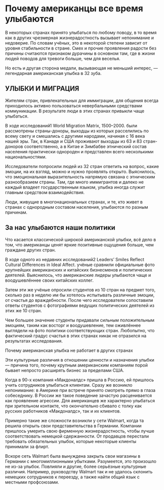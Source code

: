 # Почему американцы все время улыбаются
В некоторых странах принято улыбаться по любому поводу, в то время как в других чрезмерная жизнерадостность вызывает непонимание и недоверие. По словам учёных, это в некоторой степени зависит от уровня стабильности в стране. Смех и прочие проявления радости без причины считаются признаком дурачины в основном там, где в жизни людей поводов для тревоги больше, чем для веселья.

Но есть и другая сторона медали, вызывающая не меньший интерес, — легендарная американская улыбка в 32 зуба.

## УЛЫБКИ И МИГРАЦИЯ

Жителям стран, привлекательных для иммиграции, для общения всегда приходилось активно пользоваться невербальными средствами коммуникации. В результате люди в этих странах привыкли чаще улыбаться.

В ходе исследований1 World Migration Matrix, 1500–2000.  были рассмотрены страны-доноры, выходцы из которых расселились по всему свету и смешались с другими народами, начиная с 16 века нашей эры. Так, в Канаде и США проживают выходцы из 63 и 83 стран-доноров соответственно, а в Китае и Зимбабве этнический состав населения практически однороден и представлен всего несколькими национальностями.

Исследователи попросили людей из 32 стран ответить на вопрос, какие эмоции, на их взгляд, можно и нужно проявлять открыто. Выяснилось, что эмоциональная выразительность напрямую связана с этническим разнообразием страны. Там, где много иммигрантов и далеко не каждый владеет государственным языком, улыбка иногда служит главным средством взаимодействия.

Люди, живущие в многонациональных странах, и те, кто живет в странах с однородным составом населения, улыбаются по разным причинам.

## За нас улыбаются наши политики

Что касается классической широкой американской улыбки, всё дело в том, что американцы ценят яркие позитивные ощущения больше, чем граждане других стран.

В ходе одного из недавних исследований2 Leaders’ Smiles Reflect Cultural Differences in Ideal Affect.  учёные сравнили официальные фото крупнейших американских и китайских бизнесменов и политических деятелей. Выяснилось, что американские лидеры улыбаются чаще и воодушевлённее своих китайских коллег.

Затем эти же учёные опросили студентов из 10 стран на предмет того, сколько раз в неделю им бы хотелось испытывать различные эмоции, от счастья до враждебности. После чего исследователи сопоставили ответы студентов с фотографиями ведущих политических деятелей из этих же 10 стран.

Чем большее значение студенты придавали сильным положительным эмоциям, таким как восторг и воодушевление, тем оживлённее выглядели на фото политики соответствующих стран. Любопытно, что фактический градус счастья в этих странах никак не отразился на результатах исследования.

Почему американская улыбка не работает в других странах

Эти культурные различия в отношении ценности и назначения улыбки — причина того, почему крупным американским компаниям порой бывает непросто расширять бизнес за пределами США.

Когда в 90-х компания «Макдоналдс» пришла в Россию, ей пришлось учить сотрудников улыбаться клиентам. Сразу же возникло непонимание: в Америке при встрече принято смотреть прямо в глаза собеседнику. В России же такое поведение зачастую расценивается как проявление агрессии. Для американцев же характерно улыбаться при зрительном контакте, что окончательно сбивало с толку как русских работников «Макдоналдс», так и их клиентов.

Примерно такие же сложности возникли у сети Walmart, когда та решила открыть свои представительства в Германии. Компании пришлось умерить свою фирменную жизнерадостность, чтобы лучше соответствовать немецкой сдержанности. От продавцов перестали требовать обязательных улыбок, которые некоторые клиенты принимали за флирт.

Вскоре сеть Walmart была вынуждена закрыть свои магазины в Германии с многомиллионными убытками. Разумеется, это произошло не из-за улыбок. Повлияли и другие, более серьёзные культурные различия. Например, руководству Walmart так и не удалось склонить немецких сотрудников к переезду, а также найти общий язык с местными профсоюзами.


